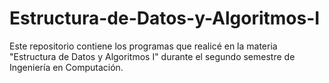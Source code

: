 # Estructura-de-Datos-y-Algoritmos-I
Este repositorio contiene los programas que realicé en la materia "Estructura de Datos y Algoritmos I" durante el segundo semestre de Ingeniería en Computación.
